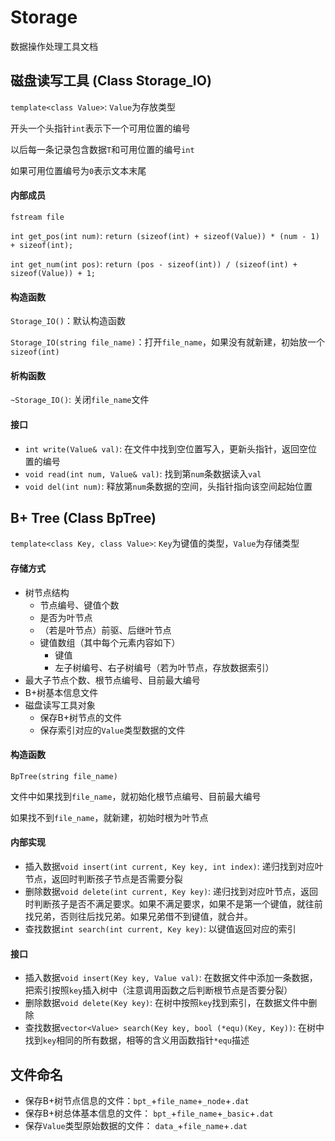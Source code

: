 # Storage

数据操作处理工具文档



## 磁盘读写工具 (Class Storage_IO)

`template<class Value>`: `Value`为存放类型

开头一个头指针`int`表示下一个可用位置的编号

以后每一条记录包含数据`T`和可用位置的编号`int`

如果可用位置编号为`0`表示文本末尾

#### 内部成员

`fstream file`

`int get_pos(int num)`: `return (sizeof(int) + sizeof(Value)) * (num - 1) + sizeof(int);`

`int get_num(int pos)`: `return (pos - sizeof(int)) / (sizeof(int) + sizeof(Value)) + 1;`

#### 构造函数

`Storage_IO()`：默认构造函数

`Storage_IO(string file_name)`：打开`file_name`，如果没有就新建，初始放一个`sizeof(int)`

#### 析构函数

`~Storage_IO()`: 关闭`file_name`文件

#### 接口

* `int write(Value& val)`: 在文件中找到空位置写入，更新头指针，返回空位置的编号
* `void read(int num, Value& val)`: 找到第`num`条数据读入`val`
* `void del(int num)`: 释放第`num`条数据的空间，头指针指向该空间起始位置



## B+ Tree (Class BpTree)

`template<class Key, class Value>`: `Key`为键值的类型，`Value`为存储类型

#### 存储方式

* 树节点结构
  * 节点编号、键值个数
  * 是否为叶节点
  * （若是叶节点）前驱、后继叶节点
  * 键值数组（其中每个元素内容如下）
    * 键值
    * 左子树编号、右子树编号（若为叶节点，存放数据索引）
*  最大子节点个数、根节点编号、目前最大编号
*  B+树基本信息文件
* 磁盘读写工具对象
  *  保存B+树节点的文件
  *  保存索引对应的`Value`类型数据的文件

#### 构造函数

`BpTree(string file_name)`

文件中如果找到`file_name`，就初始化根节点编号、目前最大编号

如果找不到`file_name`，就新建，初始时根为叶节点

#### 内部实现

* 插入数据`void insert(int current, Key key, int index)`: 递归找到对应叶节点，返回时判断孩子节点是否需要分裂
* 删除数据`void delete(int current, Key key)`: 递归找到对应叶节点，返回时判断孩子是否不满足要求。如果不满足要求，如果不是第一个键值，就往前找兄弟，否则往后找兄弟。如果兄弟借不到键值，就合并。
* 查找数据`int search(int current, Key key)`: 以键值返回对应的索引

#### 接口
* 插入数据`void insert(Key key, Value val)`: 在数据文件中添加一条数据，把索引按照`key`插入树中（注意调用函数之后判断根节点是否要分裂）
* 删除数据`void delete(Key key)`: 在树中按照`key`找到索引，在数据文件中删除
* 查找数据`vector<Value> search(Key key, bool (*equ)(Key, Key))`:  在树中找到`key`相同的所有数据，相等的含义用函数指针`*equ`描述



## 文件命名

* 保存B+树节点信息的文件：`bpt_`+`file_name`+`_node`+`.dat`
* 保存B+树总体基本信息的文件： `bpt_`+`file_name`+`_basic`+`.dat`
* 保存`Value`类型原始数据的文件： `data_`+`file_name`+`.dat`

